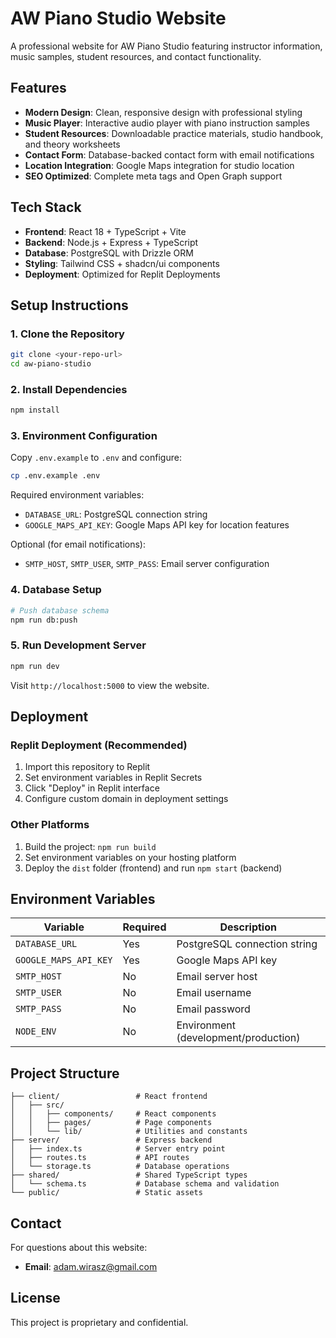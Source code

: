 # AW Piano Studio Website

A professional website for AW Piano Studio featuring instructor information, music samples, student resources, and contact functionality.

## Features

- **Modern Design**: Clean, responsive design with professional styling
- **Music Player**: Interactive audio player with piano instruction samples
- **Student Resources**: Downloadable practice materials, studio handbook, and theory worksheets
- **Contact Form**: Database-backed contact form with email notifications
- **Location Integration**: Google Maps integration for studio location
- **SEO Optimized**: Complete meta tags and Open Graph support

## Tech Stack

- **Frontend**: React 18 + TypeScript + Vite
- **Backend**: Node.js + Express + TypeScript
- **Database**: PostgreSQL with Drizzle ORM
- **Styling**: Tailwind CSS + shadcn/ui components
- **Deployment**: Optimized for Replit Deployments

## Setup Instructions

### 1. Clone the Repository
```bash
git clone <your-repo-url>
cd aw-piano-studio
```

### 2. Install Dependencies
```bash
npm install
```

### 3. Environment Configuration
Copy `.env.example` to `.env` and configure:

```bash
cp .env.example .env
```

Required environment variables:
- `DATABASE_URL`: PostgreSQL connection string
- `GOOGLE_MAPS_API_KEY`: Google Maps API key for location features

Optional (for email notifications):
- `SMTP_HOST`, `SMTP_USER`, `SMTP_PASS`: Email server configuration

### 4. Database Setup
```bash
# Push database schema
npm run db:push
```

### 5. Run Development Server
```bash
npm run dev
```

Visit `http://localhost:5000` to view the website.

## Deployment

### Replit Deployment (Recommended)
1. Import this repository to Replit
2. Set environment variables in Replit Secrets
3. Click "Deploy" in Replit interface
4. Configure custom domain in deployment settings

### Other Platforms
1. Build the project: `npm run build`
2. Set environment variables on your hosting platform
3. Deploy the `dist` folder (frontend) and run `npm start` (backend)

## Environment Variables

| Variable | Required | Description |
|----------|----------|-------------|
| `DATABASE_URL` | Yes | PostgreSQL connection string |
| `GOOGLE_MAPS_API_KEY` | Yes | Google Maps API key |
| `SMTP_HOST` | No | Email server host |
| `SMTP_USER` | No | Email username |
| `SMTP_PASS` | No | Email password |
| `NODE_ENV` | No | Environment (development/production) |

## Project Structure

```
├── client/                 # React frontend
│   ├── src/
│   │   ├── components/     # React components
│   │   ├── pages/          # Page components
│   │   └── lib/            # Utilities and constants
├── server/                 # Express backend
│   ├── index.ts            # Server entry point
│   ├── routes.ts           # API routes
│   └── storage.ts          # Database operations
├── shared/                 # Shared TypeScript types
│   └── schema.ts           # Database schema and validation
└── public/                 # Static assets
```

## Contact

For questions about this website:
- **Email**: adam.wirasz@gmail.com

## License

This project is proprietary and confidential.
